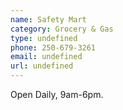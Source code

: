 ```yaml
---
name: Safety Mart
category: Grocery & Gas
type: undefined
phone: 250-679-3261
email: undefined
url: undefined
---
```


Open Daily, 9am-6pm. 